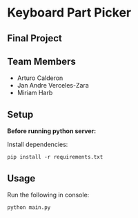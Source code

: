 # Keyboard Part Picker
## Final Project
## Team Members 
- Arturo Calderon
- Jan Andre Verceles-Zara 
- Miriam Harb
## Setup
**Before running python server:**

Install dependencies:
```shell
pip install -r requirements.txt
```

## Usage
Run the following in console:
```shell
python main.py
```
